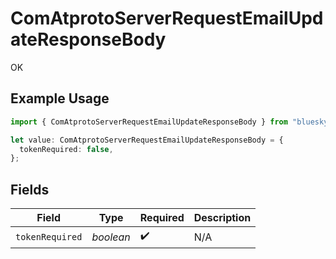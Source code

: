 # ComAtprotoServerRequestEmailUpdateResponseBody

OK

## Example Usage

```typescript
import { ComAtprotoServerRequestEmailUpdateResponseBody } from "bluesky/models/operations";

let value: ComAtprotoServerRequestEmailUpdateResponseBody = {
  tokenRequired: false,
};
```

## Fields

| Field              | Type               | Required           | Description        |
| ------------------ | ------------------ | ------------------ | ------------------ |
| `tokenRequired`    | *boolean*          | :heavy_check_mark: | N/A                |